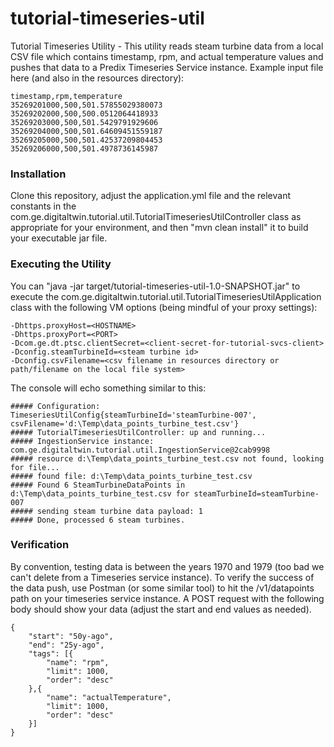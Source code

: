 # tutorial-timeseries-util
Tutorial Timeseries Utility - This utility reads steam turbine data from a local CSV file which contains timestamp, rpm, and actual
temperature values and pushes that data to a Predix Timeseries Service instance.  Example input file here (and also in the resources directory):
```
timestamp,rpm,temperature
35269201000,500,501.57855029380073
35269202000,500,500.0512064418933
35269203000,500,501.5429791929606
35269204000,500,501.64609451559187
35269205000,500,501.42537209804453
35269206000,500,501.4978736145987
```
### Installation
Clone this repository, adjust the application.yml file and the relevant constants in the
com.ge.digitaltwin.tutorial.util.TutorialTimeseriesUtilController class as appropriate for your environment,
and then "mvn clean install" it to build your executable jar file.  

### Executing the Utility
You can "java -jar target/tutorial-timeseries-util-1.0-SNAPSHOT.jar" to execute the
com.ge.digitaltwin.tutorial.util.TutorialTimeseriesUtilApplication class with the following VM
options (being mindful of your proxy settings):
```
-Dhttps.proxyHost=<HOSTNAME>
-Dhttps.proxyPort=<PORT>
-Dcom.ge.dt.ptsc.clientSecret=<client-secret-for-tutorial-svcs-client>
-Dconfig.steamTurbineId=<steam turbine id>
-Dconfig.csvFilename=<csv filename in resources directory or path/filename on the local file system>
```


The console will echo something similar to this:
```
##### Configuration: TimeseriesUtilConfig{steamTurbineId='steamTurbine-007', csvFilename='d:\Temp\data_points_turbine_test.csv'}
##### TutorialTimeseriesUtilController: up and running...
##### IngestionService instance: com.ge.digitaltwin.tutorial.util.IngestionService@2cab9998
##### resource d:\Temp\data_points_turbine_test.csv not found, looking for file...
##### found file: d:\Temp\data_points_turbine_test.csv
##### Found 6 SteamTurbineDataPoints in d:\Temp\data_points_turbine_test.csv for steamTurbineId=steamTurbine-007
##### sending steam turbine data payload: 1
##### Done, processed 6 steam turbines.
```

### Verification
By convention, testing data is between the years 1970 and 1979 (too bad we can't delete from a Timeseries service instance).
To verify the success of the data push, use Postman (or some similar tool) to hit the /v1/datapoints path
on your timeseries service instance.  A POST request with the following body should show your data (adjust the start and
end values as needed).
```
{
	"start": "50y-ago",
	"end": "25y-ago",
	"tags": [{
		"name": "rpm",
		"limit": 1000,
		"order": "desc"
	},{
		"name": "actualTemperature",
		"limit": 1000,
		"order": "desc"
	}]
}
```
